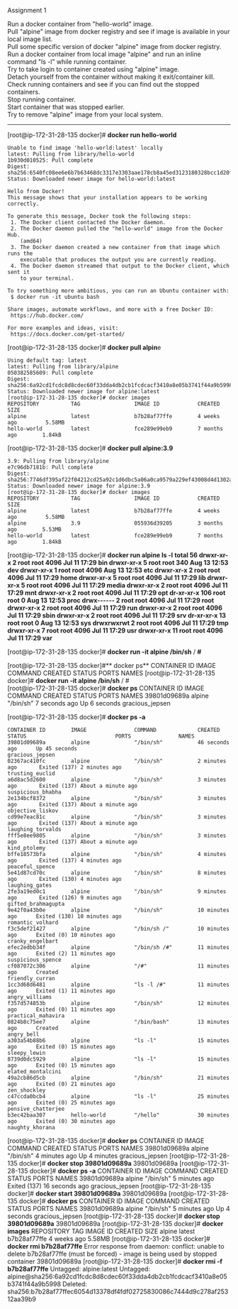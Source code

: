 Assignment 1  

Run a docker container from "hello-world" image.  
Pull "alpine" image from docker registry and see if image is available in your local image list.  
Pull some specific version of docker "alpine" image from docker registry.  
Run a docker container from local image "alpine" and run an inline command "ls -l" while running container.  
Try to take login to container created using "alpine" image.  
Detach yourself from the container without making it exit/container kill.  
Check running containers and see if you can find out the stopped containers.  
Stop running container.  
Start container that was stopped earlier.  
Try to remove "alpine" image from your local system.  

-------------------------------------------------------------------------  

[root@ip-172-31-28-135 docker]# **docker run hello-world**  
```
Unable to find image 'hello-world:latest' locally
latest: Pulling from library/hello-world
1b930d010525: Pull complete
Digest: sha256:6540fc08ee6e6b7b63468dc3317e3303aae178cb8a45ed3123180328bcc1d20f
Status: Downloaded newer image for hello-world:latest

Hello from Docker!
This message shows that your installation appears to be working correctly.

To generate this message, Docker took the following steps:
 1. The Docker client contacted the Docker daemon.
 2. The Docker daemon pulled the "hello-world" image from the Docker Hub.
    (amd64)
 3. The Docker daemon created a new container from that image which runs the
    executable that produces the output you are currently reading.
 4. The Docker daemon streamed that output to the Docker client, which sent it
    to your terminal.

To try something more ambitious, you can run an Ubuntu container with:
 $ docker run -it ubuntu bash

Share images, automate workflows, and more with a free Docker ID:
 https://hub.docker.com/

For more examples and ideas, visit:
 https://docs.docker.com/get-started/
```





[root@ip-172-31-28-135 docker]# **docker pull alpin**e
```
Using default tag: latest
latest: Pulling from library/alpine
050382585609: Pull complete
Digest: sha256:6a92cd1fcdc8d8cdec60f33dda4db2cb1fcdcacf3410a8e05b3741f44a9b5998
Status: Downloaded newer image for alpine:latest
[root@ip-172-31-28-135 docker]# docker images
REPOSITORY          TAG                 IMAGE ID            CREATED             SIZE
alpine              latest              b7b28af77ffe        4 weeks ago         5.58MB
hello-world         latest              fce289e99eb9        7 months ago        1.84kB
```




[root@ip-172-31-28-135 docker]# **docker pull alpine:3.9**
```
3.9: Pulling from library/alpine
e7c96db7181b: Pull complete
Digest: sha256:7746df395af22f04212cd25a92c1d6dbc5a06a0ca9579a229ef43008d4d1302a
Status: Downloaded newer image for alpine:3.9
[root@ip-172-31-28-135 docker]# docker images
REPOSITORY          TAG                 IMAGE ID            CREATED             SIZE
alpine              latest              b7b28af77ffe        4 weeks ago         5.58MB
alpine              3.9                 055936d39205        3 months ago        5.53MB
hello-world         latest              fce289e99eb9        7 months ago        1.84kB
```






[root@ip-172-31-28-135 docker]# **docker run alpine ls -l**
**total 56
drwxr-xr-x    2 root     root          4096 Jul 11 17:29 bin
drwxr-xr-x    5 root     root           340 Aug 13 12:53 dev
drwxr-xr-x    1 root     root          4096 Aug 13 12:53 etc
drwxr-xr-x    2 root     root          4096 Jul 11 17:29 home
drwxr-xr-x    5 root     root          4096 Jul 11 17:29 lib
drwxr-xr-x    5 root     root          4096 Jul 11 17:29 media
drwxr-xr-x    2 root     root          4096 Jul 11 17:29 mnt
drwxr-xr-x    2 root     root          4096 Jul 11 17:29 opt
dr-xr-xr-x  106 root     root             0 Aug 13 12:53 proc
drwx------    2 root     root          4096 Jul 11 17:29 root
drwxr-xr-x    2 root     root          4096 Jul 11 17:29 run
drwxr-xr-x    2 root     root          4096 Jul 11 17:29 sbin
drwxr-xr-x    2 root     root          4096 Jul 11 17:29 srv
dr-xr-xr-x   13 root     root             0 Aug 13 12:53 sys
drwxrwxrwt    2 root     root          4096 Jul 11 17:29 tmp
drwxr-xr-x    7 root     root          4096 Jul 11 17:29 usr
drwxr-xr-x   11 root     root          4096 Jul 11 17:29 var**





[root@ip-172-31-28-135 docker]# **docker run -it alpine /bin/sh**
/ **#**



[root@ip-172-31-28-135 docker]#** docker ps**
CONTAINER ID        IMAGE               COMMAND             CREATED             STATUS              PORTS               NAMES
[root@ip-172-31-28-135 docker]# **docker run -it alpine /bin/sh**
/ #  
[root@ip-172-31-28-135 docker]# **docker ps**
CONTAINER ID        IMAGE               COMMAND             CREATED             STATUS              PORTS               NAMES
39801d09689a        alpine              "/bin/sh"           7 seconds ago       Up 6 seconds                            gracious_jepsen




[root@ip-172-31-28-135 docker]# **docker ps -a**
```
CONTAINER ID        IMAGE               COMMAND             CREATED             STATUS                            PORTS               NAMES
39801d09689a        alpine              "/bin/sh"           46 seconds ago      Up 45 seconds                                         gracious_jepsen
02367ac410fc        alpine              "/bin/sh"           2 minutes ago       Exited (137) 2 minutes ago                            trusting_euclid
a6d8ac5d2600        alpine              "/bin/sh"           3 minutes ago       Exited (137) About a minute ago                       suspicious_bhabha
2e134bcf8372        alpine              "/bin/sh"           3 minutes ago       Exited (137) About a minute ago                       objective_liskov
cd99e7eac81c        alpine              "/bin/sh"           3 minutes ago       Exited (137) About a minute ago                       laughing_torvalds
fff5e8ee9805        alpine              "/bin/sh"           3 minutes ago       Exited (137) About a minute ago                       kind_ptolemy
bffe18573bfa        alpine              "/bin/sh"           4 minutes ago       Exited (137) 4 minutes ago                            peaceful_spence
5e41d87cd70c        alpine              "/bin/sh"           8 minutes ago       Exited (130) 4 minutes ago                            laughing_gates
2fe3a19ed0c1        alpine              "/bin/sh"           9 minutes ago       Exited (126) 9 minutes ago                            gifted_brahmagupta
9e42f0a43b0e        alpine              "/bin/sh"           10 minutes ago      Exited (130) 10 minutes ago                           romantic_volhard
f3c5def21427        alpine              "/bin/sh /"         10 minutes ago      Exited (0) 10 minutes ago                             cranky_engelbart
efec2edbb34f        alpine              "/bin/sh /#"        11 minutes ago      Exited (2) 11 minutes ago                             suspicious_spence
cf087072c306        alpine              "/#"                11 minutes ago      Created                                               friendly_curran
1cc3d68d6481        alpine              "ls -l /#"          11 minutes ago      Exited (1) 11 minutes ago                             angry_williams
f357d574853b        alpine              "/bin/sh"           12 minutes ago      Exited (0) 11 minutes ago                             practical_mahavira
0824b8c75ee7        alpine              "/bin/bash"         13 minutes ago      Created                                               angry_bell
a303a54b88b6        alpine              "ls -l"             15 minutes ago      Exited (0) 15 minutes ago                             sleepy_lewin
8739d0dc5929        alpine              "ls -l"             15 minutes ago      Exited (0) 15 minutes ago                             elated_montalcini
49a2cb86d5cb        alpine              "/bin/sh"           21 minutes ago      Exited (0) 21 minutes ago                             zen_shockley
c47ccda0bcb4        alpine              "ls -l"             25 minutes ago      Exited (0) 25 minutes ago                             pensive_chatterjee
b3ec42baa307        hello-world         "/hello"            30 minutes ago      Exited (0) 30 minutes ago                             naughty_khorana
```






[root@ip-172-31-28-135 docker]# **docker ps**
CONTAINER ID        IMAGE               COMMAND             CREATED             STATUS              PORTS               NAMES
39801d09689a        alpine              "/bin/sh"           4 minutes ago       Up 4 minutes                            gracious_jepsen
[root@ip-172-31-28-135 docker]# **docker stop 39801d09689a**
39801d09689a
[root@ip-172-31-28-135 docker]# **docker ps -a**
CONTAINER ID        IMAGE               COMMAND             CREATED             STATUS                        PORTS               NAMES
39801d09689a        alpine              "/bin/sh"           5 minutes ago       Exited (137) 16 seconds ago                       gracious_jepsen
[root@ip-172-31-28-135 docker]# **docker start 39801d09689a**
39801d09689a
[root@ip-172-31-28-135 docker]# **docker ps**
CONTAINER ID        IMAGE               COMMAND             CREATED             STATUS              PORTS               NAMES
39801d09689a        alpine              "/bin/sh"           5 minutes ago       Up 4 seconds                            gracious_jepsen
[root@ip-172-31-28-135 docker]# **docker stop 39801d09689a**
39801d09689a
[root@ip-172-31-28-135 docker]# **docker images**
REPOSITORY          TAG                 IMAGE ID            CREATED             SIZE
alpine              latest              b7b28af77ffe        4 weeks ago         5.58MB
[root@ip-172-31-28-135 docker]# **docker rmi b7b28af77ffe**
Error response from daemon: conflict: unable to delete b7b28af77ffe (must be forced) - image is being used by stopped container 39801d09689a
[root@ip-172-31-28-135 docker]# **docker rmi -f b7b28af77ffe**
Untagged: alpine:latest
Untagged: alpine@sha256:6a92cd1fcdc8d8cdec60f33dda4db2cb1fcdcacf3410a8e05b3741f44a9b5998
Deleted: sha256:b7b28af77ffec6054d13378df4fdf02725830086c7444d9c278af25312aa39b9
